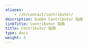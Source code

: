 ```yaml
---
aliases:
    - /zh/contact/contributor/
description: Dubbo Contributor 指南
linkTitle: Contributor 指南
title: Contributor 指南
type: docs
weight: 3
---
```


